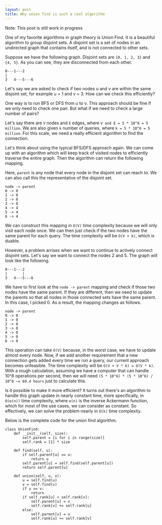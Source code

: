 ```yaml
---
layout: post
title: Why union find is such a cool algorithm
---
```


Note: This post is still work in progress

One of my favorite algorithms in graph theory is Union Find. It is a beautiful algorithm to group disjoint sets. A disjoint set is a set of nodes in an undirected graph that contains itself, and is not connected to other sets.

Suppose we have the following graph. Disjoint sets are `{0, 1, 2, 3}` and `{4, 5}`. As you can see, they are disconnected from each other.

```
0---1---2
|
3   4---5---6
```

Let's say we are asked to check if two nodes u and v are within the same disjoint set, for example u = 1 and v = 3. How can we check this efficiently?

One way is to run BFS or DFS from u to v. This approach should be fine if we only need to check one pair. But what if we need to check a large number of pairs?

Let's say there are `V` nodes and `E` edges, where `V and E = 5 * 10^6 = 5 million`. We are also given `k` number of queries, where `k = 5 * 10^6 = 5 million`. For this scale, we need a really efficient algorithm to find the connection.

Let's think about using the typical BFS/DFS approach again. We can come up with an algorithm which will keep track of visited nodes to efficiently traverse the entire graph. Then the algorithm can return the following mapping.

Here, `parent` is any node that every node in the disjoint set can reach to. We can also call this the representative of the disjoint set.  

```
node -> parent
0 -> 0
1 -> 0
2 -> 0
3 -> 0
4 -> 4
5 -> 4
6 -> 4
```

We can construct this mapping in `O(V)` time complexity because we will only visit each node once. We can then just check if the two nodes have the same parent for each query. The time complexity will be `O(V + k)`, which is duable. 

However, a problem arrises when we want to continue to actively connect disjoint sets. Let's say we want to connect the nodes 2 and 5. The graph will look like the following.

```
0---1---2
|       |
3   4---5---6
```

We have to first look at the `node -> parent` mapping and check if those two nodes have the same parent. If they are different, then we need to update the parents so that all nodes in those connected sets have the same parent. In this case, I picked 0. As a result, the mapping changes as follows. 

```
node -> parent
0 -> 0
1 -> 0
2 -> 0
3 -> 0
4 -> 0
5 -> 0
6 -> 0
```

This operation can take `O(V)` because, in the worst case, we have to update almost every node. Now, if we add another requirement that a new connection gets added every time we run a query, our current approach becomes unfeasible. The time complexity will be `O(V + V * k) = O(V * k)`. With a rough calculation, assuming we have a computer that can handle 10^8 operations per second, then we will need `(5 * 10^6) * (5 * 10^6) / 10^8 ~= 69.4 hours` just to calculate this. 

Is it possible to make it more efficient? It turns out there's an algorithm to handle this graph update in nearly constant time, more specifically, in `O(α(n))` time complexity, where `α(n)` is the inverse Ackermann function, which for most of the use cases, we can consider as constant. So effectively, we can solve the problem nearly in `O(k)` time complexity.

Below is the complete code for the union find algorithm. 

```python3
class UnionFind:
    def __init__(self, size):
        self.parent = [i for i in range(size)]
        self.rank = [1] * size

    def find(self, u):
        if self.parent[u] == u:
            return u
        self.parent[u] = self.find(self.parent[u])
        return self.parent[u]

    def union(self, u, v):
        u = self.find(u)
        v = self.find(v)
        if u == v:
            return
        if self.rank[u] < self.rank[v]:
            self.parent[u] = v
            self.rank[v] += self.rank[u]
        else:
            self.parent[v] = u
            self.rank[u] += self.rank[v]
```
